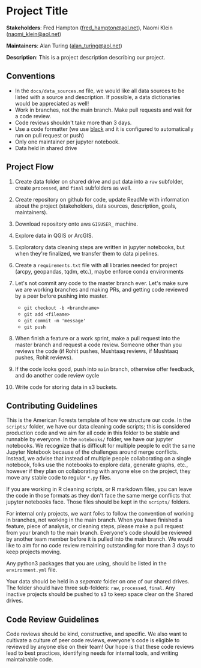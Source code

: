 # Project Title

**Stakeholders**: Fred Hampton (fred_hampton@aol.net), Naomi Klein (naomi_klein@aol.net)

**Maintainers**: Alan Turing (alan_turing@aol.net)

**Description**: This is a project description describing our project.

## Conventions

- In the `docs/data_sources.md` file, we would like all data sources to be listed with a source and description. If possible, a data dictionaries would be appreciated as well!
- Work in branches, not the main branch. Make pull requests and wait for a code review.
- Code reviews shouldn't take more than 3 days.
- Use a code formatter (we use [black](https://black.readthedocs.io/en/stable/index.html) and it is configured to automatically run on pull request or push)
- Only one maintainer per jupyter notebook.
- Data held in shared drive

## Project Flow

1. Create data folder on shared drive and put data into a `raw` subfolder, create `processed`, and `final` subfolders as well.
1. Create repository on github for code, update ReadMe with information about the project (stakeholders, data sources, description, goals, maintainers).
1. Download repository onto aws `GISUSER_` machine.
1. Explore data in QGIS or ArcGIS.
1. Exploratory data cleaning steps are written in jupyter notebooks, but when they're finalized, we transfer them to data pipelines.
1. Create a `requirements.txt` file with all libraries needed for project (arcpy, geopandas, tqdm, etc.), maybe enforce conda environments
1. Let's not commit any code to the master branch ever. Let's make sure we are working branches and making PRs, and getting code reviewed by a peer before pushing into master.

   - `git checkout -b <branchname>`
   - `git add <fileame>`
   - `git commit -m 'message'`
   - `git push`

1. When finish a feature or a work sprint, make a pull request into the master branch and request a code review. Someone other than you reviews the code (if Rohit pushes, Mushtaaq reviews, if Mushtaaq pushes, Rohit reviews).
1. If the code looks good, push into `main` branch, otherwise offer feedback, and do another code review cycle
1. Write code for storing data in s3 buckets.

## Contributing Guidelines

This is the American Forests template of how we structure our code.
In the `scripts/` folder, we have our data cleaning code scripts; this is considered production code and we aim for all code in this folder to be stable and runnable by everyone.
In the `notebooks/` folder, we have our jupyter notebooks.
We recognize that is difficult for multiple people to edit the same Jupyter Notebook because of the challenges around merge conflicts.
Instead, we advise that instead of multiple people collaborating on a single notebook, folks use the notebooks to explore data, generate graphs, etc., however if they plan on collaborating with anyone else on the project, they move any stable code to regular `*.py` files.

If you are working in R cleaning scripts, or R markdown files, you can leave the code in those formats as they don't face the same merge conflicts that jupyter notebooks face. Those files should be kept in the `scripts/` folders.

For internal only projects, we want folks to follow the convention of working in branches, not working in the main branch.
When you have finished a feature, piece of analysis, or cleaning steps, please make a pull request from your branch to the main branch.
Everyone's code should be reviewed by another team member before it is pulled into the main branch.
We would like to aim for no code review remaining outstanding for more than 3 days to keep projects moving.

Any python3 packages that you are using, should be listed in the `environment.yml` file.

Your data should be held in a _separate_ folder on one of our shared drives.
The folder should have three sub-folders: `raw`, `processed`, `final`.
Any inactive projects should be pushed to s3 to keep space clear on the Shared drives.

## Code Review Guidelines

Code reviews should be kind, constructive, and specific.
We also want to cultivate a culture of peer code reviews, everyone's code is eligible to reviewed by anyone else on their team!
Our hope is that these code reviews lead to best practices, identifying needs for internal tools, and writing maintainable code.
